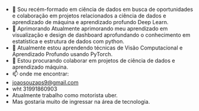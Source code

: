 - 👋 
Sou recém-formado em ciência de dados em busca de oportunidades e colaboração em projetos relacionados a ciência de dados e aprendizado de máquina e aprendizado profundo Deep Learn.
- 🌱 Aprimorando Atualmente aprimorando meu aprendizado em visualização e design de dashboard
	 aprofundando o conhecimento em estatística e estrutura de dados com python.
- 🌱 Atualmente estou aprendendo técnicas de Visão Computacional e Aprendizado Profundo usando PyTorch.
- 🤝 Estou procurando colaborar em projetos de ciência de dados e aprendizado máquina.
- 📫 onde me encontrar:
- joaosouzaps9@gmail.com
- wht 31991860903
- Atualmente trabalho como motorista uber.
- Mas gostaria muito de ingressar na área de tecnologia.

<!---
![YOUR github stats](https://github-readme-stats.vercel.app/api?username=USERNAME)

[<img src="https://img.shields.io/badge/twitter-%231DA1F2.svg?&style=for-the-badge&logo=twitter&logoColor=white" />](https://twitter.com/USERNAME) [<img src="https://img.shields.io/badge/medium-%2312100E.svg?&style=for-the-badge&logo=medium&logoColor=white" />](https://medium.com/USERNAME)  [<img src="https://img.shields.io/badge/linkedin-%230077B5.svg?&style=for-the-badge&logo=linkedin&logoColor=white" />](https://www.linkedin.com/in/USERNAME/) [<img src = "https://img.shields.io/badge/instagram-%23E4405F.svg?&style=for-the-badge&logo=instagram&logoColor=white">](https://www.instagram.com/USERNAME/) [<img src = "https://img.shields.io/badge/facebook-%231877F2.svg?&style=for-the-badge&logo=facebook&logoColor=white">](https://www.facebook.com/USERNAME)
--->
